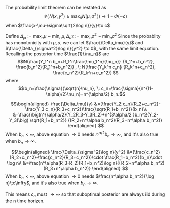 

The probability limit theorem can be restated as
$$\mathbb{P}(N(x,y^2)\geq\max_{n}N(\mu,\sigma^2))
\to 1-\Phi(-c)
$$ when  $\frac{x-\mu-\sigma\sqrt{2\log n}}{y}\to c$

Define $\Delta_\mu:=\max_{n}\mu-\min_{n}\mu, \Delta_{\sigma^2}:=\max_{n}\sigma^2-\min_{n}\sigma^2$
Since the probabilty has monotonicity with $\mu,\sigma$, we can let $\frac{\Delta_\mu}{y}$ and $\frac{\Delta_{\sigma^2}\log n}{y^2} \to 0$, with the same limit equation.
Recalling the posterior  time $\frac{1}{\nu_n}$ are
$$N(\frac{Y_1^n b_n+R_1^n\frac{\mu_1^n}{\nu_n}}  {R_1^n+b_n^2},  
 \frac{b_n^2}{R_1^n+b_n^2}) , \: N(\frac{Y_k^n c_n}  {R_k^n+c_n^2},  
 \frac{c_n^2}{R_k^n+c_n^2})
 $$ where $$b_n=\frac{\sigma}{\sqrt{n}\nu_n}, \: c_n=\frac{\sigma}{n^{(1-\alpha)/2}\nu_n}=n^{\alpha/2} b_n.$$
 
$$\begin{aligned}
\frac{\Delta_\mu}{y} &=(\frac{Y_2 c_n}{R_2+c_n^2}-\frac{Y_3 c_n}{R_3+c_n^2})\frac{\sqrt{R_1+b_n^2}}{b_n}\\
&=\frac{\big(n^{\alpha/2}(Y_2R_3-Y_3R_2)+n^{3\alpha/2 }b_n^2(Y_2-Y_3)\big) \sqrt{R_1+b_n^2}}
{(R_2+n^\alpha b_n^2)(R_3+n^\alpha b_n^2)}
\end{aligned}
$$ When $b_n<\infty$, above equation $\to0$ needs $n^{\alpha/2}b_n\to\infty$, and it's also true when $b_n\to\infty$.

$$\begin{aligned} \frac{\Delta_{\sigma^2}\log n}{y^2}
&=(\frac{c_n^2}{R_2+c_n^2}-\frac{c_n^2}{R_3+c_n^2})\cdot \frac{R_1+b_n^2}{b_n}\cdot \log n\\
&=\frac{n^\alpha(R_3-R_2)(R_1+b_n^2)\log n}{(R_2+n^\alpha b_n^2)(R_3+n^\alpha b_n^2)}
\end{aligned} 
$$ When $b_n<\infty$, above equation $\to0$ needs $\frac{n^\alpha b_n^2}{\log n}\to\infty$, and it's also true when $b_n\to\infty$.

This means $c_n$ must $\to\infty$ so that suboptimal posterior are always iid during the n time horizen.
<!--stackedit_data:
eyJoaXN0b3J5IjpbMTIzMjI3MTU0MiwtOTE1MTQ0MTcwXX0=
-->